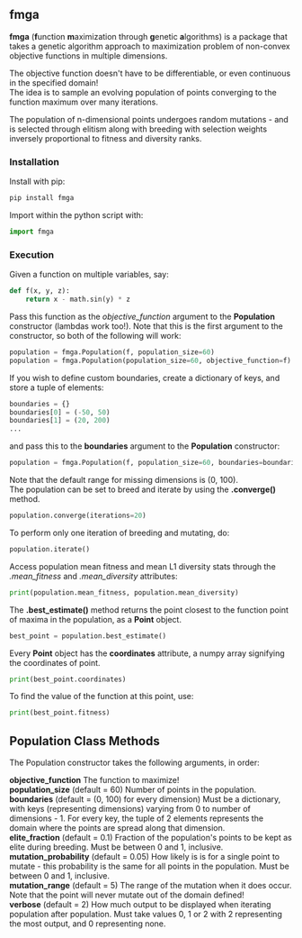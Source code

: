 ## fmga
**fmga** (**f**unction **m**aximization through **g**enetic **a**lgorithms) is a package that takes a genetic algorithm approach to maximization problem of non-convex objective functions in multiple dimensions.
 
The objective function doesn't have to be differentiable, or even continuous in the specified domain!  
The idea is to sample an evolving population of points converging to the function maximum over many iterations.

The population of n-dimensional points undergoes random mutations - and is selected through elitism along with breeding with selection weights inversely proportional to fitness and diversity ranks.


### Installation
Install with pip:
```bash
pip install fmga
```
Import within the python script with:
```python
import fmga
```

### Execution
Given a function on multiple variables, say:
```python
def f(x, y, z):
    return x - math.sin(y) * z
```
Pass this function as the *objective_function* argument to the **Population** constructor (lambdas work too!).
Note that this is the first argument to the constructor, so both of the following will work:
```python
population = fmga.Population(f, population_size=60)
population = fmga.Population(population_size=60, objective_function=f)
```
If you wish to define custom boundaries, create a dictionary of keys, and store a tuple of elements:
```python
boundaries = {}
boundaries[0] = (-50, 50)
boundaries[1] = (20, 200)
...
```
and pass this to the **boundaries** argument to the **Population** constructor:
```python
population = fmga.Population(f, population_size=60, boundaries=boundaries)
```
Note that the default range for missing dimensions is (0, 100).  
The population can be set to breed and iterate by using the **.converge()** method.
```python
population.converge(iterations=20)
```
To perform only one iteration of breeding and mutating, do:
```python
population.iterate()
```
Access population mean fitness and mean L1 diversity stats through the _.mean_fitness_ and _.mean_diversity_ attributes:
```python
print(population.mean_fitness, population.mean_diversity)
```

The **.best_estimate()** method returns the point closest to the function point of maxima in the population, as a **Point** object.
```python
best_point = population.best_estimate()
```
Every **Point** object has the __coordinates__ attribute, a numpy array signifying the coordinates of point.
```python
print(best_point.coordinates)
```
To find the value of the function at this point, use:
```python
print(best_point.fitness)
```

## Population Class Methods
The Population constructor takes the following arguments, in order:

**objective_function** The function to maximize!  
**population_size** (default = 60) Number of points in the population.  
**boundaries** (default = (0, 100) for every dimension) Must be a dictionary, with keys (representing dimensions) varying from 0 to 
number of dimensions - 1. For every key, the tuple of 2 elements represents the domain where the points are spread along that dimension.    
**elite_fraction** (default = 0.1) Fraction of the population's points to be kept as elite during breeding. Must be between 0 and 1, inclusive.  
**mutation_probability** (default = 0.05) How likely is is for a single point to mutate - this probability is the same for all points in the population.
Must be between 0 and 1, inclusive.  
**mutation_range** (default = 5) The range of the mutation when it does occur. Note that the point will never mutate out of the domain defined!  
**verbose** (default = 2) How much output to be displayed when iterating population after population. Must take values 0, 1 or 2 with 2 representing the most output, and 0 representing none.

